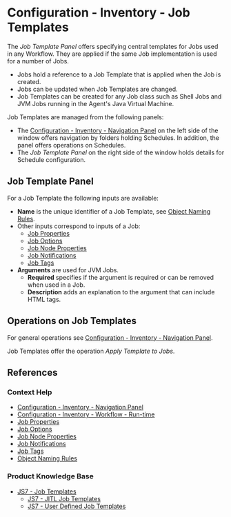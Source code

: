 # Configuration - Inventory - Job Templates

The *Job Template Panel* offers specifying central templates for Jobs used in any Workflow. They are applied if the same Job implementation is used for a number of Jobs.

- Jobs hold a reference to a Job Template that is applied when the Job is created. 
- Jobs can be updated when Job Templates are changed.
- Job Templates can be created for any Job class such as Shell Jobs and JVM Jobs running in the Agent's Java Virtual Machine.

Job Templates are managed from the following panels:

- The [Configuration - Inventory - Navigation Panel](/configuration-inventory-navigation) on the left side of the window offers navigation by folders holding Schedules. In addition, the panel offers operations on Schedules.
- The *Job Template Panel* on the right side of the window holds details for Schedule configuration.

## Job Template Panel

For a Job Template the following inputs are available:

- **Name** is the unique identifier of a Job Template, see [Object Naming Rules](/object-naming-rules).
- Other inputs correspond to inputs of a Job:
  - [Job Properties](/configuration-inventory-workflow-job-properties)
  - [Job Options](/configuration-inventory-workflow-job-options)
  - [Job Node Properties](/configuration-inventory-workflow-job-node-properties)
  - [Job Notifications](/configuration-inventory-workflow-job-notifications)
  - [Job Tags](/configuration-inventory-workflow-job-tags)
- **Arguments** are used for JVM Jobs. 
  - **Required** specifies if the argument is required or can be removed when used in a Job.
  - **Description** adds an explanation to the argument that can include HTML tags.

## Operations on Job Templates

For general operations see [Configuration - Inventory - Navigation Panel](/configuration-inventory-navigation).

Job Templates offer the operation *Apply Template to Jobs*.

## References

### Context Help

- [Configuration - Inventory - Navigation Panel](/configuration-inventory-navigation)
- [Configuration - Inventory - Workflow - Run-time](/configuration-inventory-schedules-run-time)
- [Job Properties](/configuration-inventory-workflow-job-properties)
- [Job Options](/configuration-inventory-workflow-job-options)
- [Job Node Properties](/configuration-inventory-workflow-job-node-properties)
- [Job Notifications](/configuration-inventory-workflow-job-notifications)
- [Job Tags](/configuration-inventory-workflow-job-tags)
- [Object Naming Rules](/object-naming-rules)

### Product Knowledge Base

- [JS7 - Job Templates](https://kb.sos-berlin.com/display/JS7/JS7+-+Job+Templates)
  - [JS7 - JITL Job Templates](https://kb.sos-berlin.com/display/JS7/JS7+-+JITL+Integration+Job+Templates)
  - [JS7 - User Defined Job Templates](https://kb.sos-berlin.com/display/JS7/JS7+-+User+Defined+Job+Templates)
